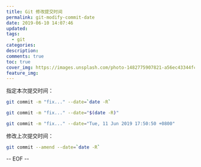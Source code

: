 ```yaml
---
title: Git 修改提交时间
permalink: git-modify-commit-date
date: 2019-06-10 14:07:46
updated:
tags:
  - git
categories:
description:
comments: true
toc: true
cover_img: https://images.unsplash.com/photo-1482775907821-a56ec43344fc?ixlib=rb-1.2.1&ixid=eyJhcHBfaWQiOjEyMDd9&auto=format&fit=crop&w=320&q=80
feature_img:
---
```


指定本次提交时间：

```bash
git commit -m "fix..." --date=`date -R`

git commit -m "fix..." --date="$(date -R)"

git commit -m "fix..." --date="Tue, 11 Jun 2019 17:50:50 +0800"
```

<!-- more -->

修改上次提交时间：

```bash
git commit --amend --date=`date -R`
```

-- EOF --
